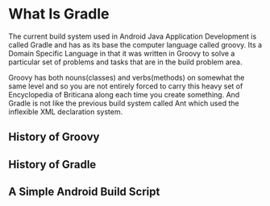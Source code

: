 # What Is Gradle

The current build system used in Android Java Application Development is called Gradle and has as its base the computer language called groovy. Its a Domain Specific Language in that it was written in Groovy to solve a particular set of problems and tasks that are in the build problem area.

Groovy has both nouns(classes) and verbs(methods) on somewhat the same level and so you are not entirely forced to carry this heavy set of Encyclopedia of Briticana along each time you create something. And Gradle is not like the previous build system called Ant which used the inflexible XML declaration system.

## History of Groovy



## History of Gradle


## A Simple Android Build Script